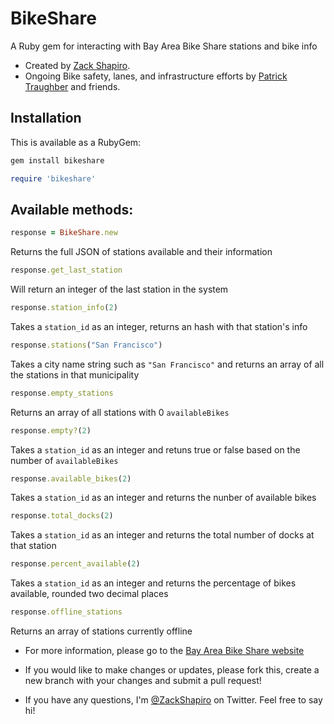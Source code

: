 # BikeShare
A Ruby gem for interacting with Bay Area Bike Share stations and bike info
* Created by [Zack Shapiro](http://twitter.com/zackshapiro). 
* Ongoing Bike safety, lanes, and infrastructure efforts by [Patrick Traughber](http://twitter.com/ptraughber) and friends.


## Installation

This is available as a RubyGem:
```ruby
gem install bikeshare
```

```ruby
require 'bikeshare'
```

## Available methods:

```ruby
response = BikeShare.new
```
Returns the full JSON of stations available and their information


```ruby
response.get_last_station
```
Will return an integer of the last station in the system

```ruby
response.station_info(2)
```
Takes a `station_id` as an integer, returns an hash with that station's info

```ruby
response.stations("San Francisco")
```
Takes a city name string such as `"San Francisco"` and returns an array of all the stations in that municipality

```ruby
response.empty_stations
```
Returns an array of all stations with 0 `availableBikes`

```ruby
response.empty?(2)
```
Takes a `station_id` as an integer and retuns true or false based on the number of `availableBikes`

```ruby
response.available_bikes(2)
```
Takes a `station_id` as an integer and returns the nunber of available bikes

```ruby
response.total_docks(2)
```
Takes a `station_id` as an integer and returns the total number of docks at that station

```ruby
response.percent_available(2)
```
Takes a `station_id` as an integer and returns the percentage of bikes available, rounded two decimal places

```ruby
response.offline_stations
```
Returns an array of stations currently offline


* For more information, please go to the [Bay Area Bike Share website](http://bayareabikeshare.com)

* If you would like to make changes or updates, please fork this, create a new branch with your changes and submit a pull request!

* If you have any questions, I'm [@ZackShapiro](http://twitter.com/zackshapiro) on Twitter. Feel free to say hi!

